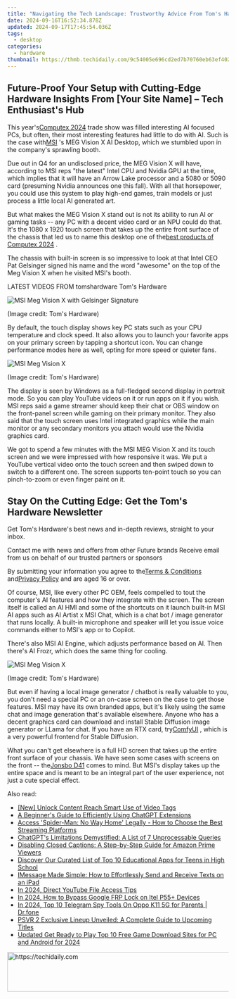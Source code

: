 ```yaml
---
title: "Navigating the Tech Landscape: Trustworthy Advice From Tom's Hardware Insights"
date: 2024-09-16T16:52:34.878Z
updated: 2024-09-17T17:45:54.036Z
tags:
  - desktop
categories:
  - hardware
thumbnail: https://thmb.techidaily.com/9c54005e696cd2ed7b70760eb63ef402583a5567abcd354a24f074d4d0059be5.jpg
---
```


## Future-Proof Your Setup with Cutting-Edge Hardware Insights From [Your Site Name] – Tech Enthusiast's Hub

This year's[Computex 2024](https://www.tomshardware.com/tag/computex) trade show was filled interesting AI focused PCs, but often, their most interesting features had little to do with AI. Such is the case with[MSI](https://www.tomshardware.com/tag/msi-microstar) 's MEG Vision X AI Desktop, which we stumbled upon in the company's sprawling booth.

 Due out in Q4 for an undisclosed price, the MEG Vision X will have, according to MSI reps "the latest" Intel CPU and Nvidia GPU at the time, which implies that it will have an Arrow Lake processor and a 5080 or 5090 card (presuming Nvidia announces one this fall). With all that horsepower, you could use this system to play high-end games, train models or just process a little local AI generated art.

 But what makes the MEG Vision X stand out is not its ability to run AI or gaming tasks -- any PC with a decent video card or an NPU could do that. It's the 1080 x 1920 touch screen that takes up the entire front surface of the chassis that led us to name this desktop one of the[best products of Computex 2024](https://www.tomshardware.com/tech-industry/best-of-computex-2024) .

 The chassis with built-in screen is so impressive to look at that Intel CEO Pat Gelsinger signed his name and the word "awesome" on the top of the Meg Vision X when he visited MSI's booth.

 LATEST VIDEOS FROM tomshardware Tom's Hardware

![MSI Meg Vision X with Gelsinger Signature](https://cdn.mos.cms.futurecdn.net/BYkvUDqMNVz6ycnx4BZFYV-320-80.jpg)

 (Image credit: Tom's Hardware)

 By default, the touch display shows key PC stats such as your CPU temperature and clock speed. It also allows you to launch your favorite apps on your primary screen by tapping a shortcut icon. You can change performance modes here as well, opting for more speed or quieter fans.

![MSI Meg Vision X](https://cdn.mos.cms.futurecdn.net/2SRaW8dq9GVUxC4BK2xbzh-320-80.jpg)

 (Image credit: Tom's Hardware)

 The display is seen by Windows as a full-fledged second display in portrait mode. So you can play YouTube videos on it or run apps on it if you wish. MSI reps said a game streamer should keep their chat or OBS window on the front-panel screen while gaming on their primary monitor. They also said that the touch screen uses Intel integrated graphics while the main monitor or any secondary monitors you attach would use the Nvidia graphics card.

 We got to spend a few minutes with the MSI MEG Vision X and its touch screen and we were impressed with how responsive it was. We put a YouTube vertical video onto the touch screen and then swiped down to switch to a different one. The screen supports ten-point touch so you can pinch-to-zoom or even finger paint on it.

## Stay On the Cutting Edge: Get the Tom's Hardware Newsletter

 Get Tom's Hardware's best news and in-depth reviews, straight to your inbox.

 Contact me with news and offers from other Future brands  Receive email from us on behalf of our trusted partners or sponsors

 By submitting your information you agree to the[Terms & Conditions](https://futureplc.com/terms-conditions/) and[Privacy Policy](https://futureplc.com/privacy-policy/) and are aged 16 or over.

 Of course, MSI, like every other PC OEM, feels compelled to tout the computer's AI features and how they integrate with the screen. The screen itself is called an AI HMI and some of the shortcuts on it launch built-in MSI AI apps such as AI Artist x MSI Chat, which is a chat bot / image generator that runs locally. A built-in microphone and speaker will let you issue voice commands either to MSI's app or to Copilot.

 There's also MSI AI Engine, which adjusts performance based on AI. Then there's AI Frozr, which does the same thing for cooling.

![MSI Meg Vision X](https://cdn.mos.cms.futurecdn.net/naxGXKocxiSqBdGWe9LHqR-320-80.jpg)

 (Image credit: Tom's Hardware)

 But even if having a local image generator / chatbot is really valuable to you, you don't need a special PC or an on-case screen on the case to get those features. MSI may have its own branded apps, but it's likely using the same chat and image generation that's available elsewhere. Anyone who has a decent graphics card can download and install Stable Diffusion image generator or LLama for chat. If you have an RTX card, try[ComfyUI](https://github.com/comfyanonymous/ComfyUI) , which is a very powerful frontend for Stable Diffusion.

 What you can't get elsewhere is a full HD screen that takes up the entire front surface of your chassis. We have seen some cases with screens on the front -- the[Jonsbo D41](https://www.jonsbo.com/en/products/D41MESHSCREENBlack.html) comes to mind. But MSI's display takes up the entire space and is meant to be an integral part of the user experience, not just a cute special effect.

<ins class="adsbygoogle"
     style="display:block"
     data-ad-format="autorelaxed"
     data-ad-client="ca-pub-7571918770474297"
     data-ad-slot="1223367746"></ins>

<ins class="adsbygoogle"
     style="display:block"
     data-ad-client="ca-pub-7571918770474297"
     data-ad-slot="8358498916"
     data-ad-format="auto"
     data-full-width-responsive="true"></ins>

<span class="atpl-alsoreadstyle">Also read:</span>
<div><ul>
<li><a href="https://facebook-record-videos.techidaily.com/new-unlock-content-reach-smart-use-of-video-tags/"><u>[New] Unlock Content Reach Smart Use of Video Tags</u></a></li>
<li><a href="https://tech-haven.techidaily.com/a-beginners-guide-to-efficiently-using-chatgpt-extensions/"><u>A Beginner's Guide to Efficiently Using ChatGPT Extensions</u></a></li>
<li><a href="https://technical-tips.techidaily.com/access-spider-man-no-way-home-legally-how-to-choose-the-best-streaming-platforms/"><u>Access 'Spider-Man: No Way Home' Legally - How to Choose the Best Streaming Platforms</u></a></li>
<li><a href="https://tech-haven.techidaily.com/chatgpts-limitations-demystified-a-list-of-7-unprocessable-queries/"><u>ChatGPT's Limitations Demystified: A List of 7 Unprocessable Queries</u></a></li>
<li><a href="https://techtrends.techidaily.com/disabling-closed-captions-a-step-by-step-guide-for-amazon-prime-viewers/"><u>Disabling Closed Captions: A Step-by-Step Guide for Amazon Prime Viewers</u></a></li>
<li><a href="https://techtrends.techidaily.com/discover-our-curated-list-of-top-10-educational-apps-for-teens-in-high-school/"><u>Discover Our Curated List of Top 10 Educational Apps for Teens in High School</u></a></li>
<li><a href="https://techtrends.techidaily.com/imessage-made-simple-how-to-effortlessly-send-and-receive-texts-on-an-ipad/"><u>IMessage Made Simple: How to Effortlessly Send and Receive Texts on an iPad</u></a></li>
<li><a href="https://youtube-zero.techidaily.com/24-direct-youtube-file-access-tips/"><u>In 2024, Direct YouTube File Access Tips</u></a></li>
<li><a href="https://bypass-frp.techidaily.com/in-2024-how-to-bypass-google-frp-lock-on-itel-p55plus-devices-by-drfone-android/"><u>In 2024, How to Bypass Google FRP Lock on Itel P55+ Devices</u></a></li>
<li><a href="https://android-location-track.techidaily.com/in-2024-top-10-telegram-spy-tools-on-oppo-k11-5g-for-parents-drfone-by-drfone-virtual-android/"><u>In 2024, Top 10 Telegram Spy Tools On Oppo K11 5G for Parents | Dr.fone</u></a></li>
<li><a href="https://techtrends.techidaily.com/psvr-2-exclusive-lineup-unveiled-a-complete-guide-to-upcoming-titles/"><u>PSVR 2 Exclusive Lineup Unveiled: A Complete Guide to Upcoming Titles</u></a></li>
<li><a href="https://video-creation-software.techidaily.com/updated-get-ready-to-play-top-10-free-game-download-sites-for-pc-and-android-for-2024/"><u>Updated Get Ready to Play Top 10 Free Game Download Sites for PC and Android for 2024</u></a></li>
</ul></div>

<!-- affiliate ads begin -->
<a href="https://aligracehair.sjv.io/c/5597632/2080317/19272" target="_top" id="2080317">
  <img src="//a.impactradius-go.com/display-ad/19272-2080317" border="0" alt="https://techidaily.com" width="728" height="90"/>
</a>
<img height="0" width="0" src="https://aligracehair.sjv.io/i/5597632/2080317/19272" style="position:absolute;visibility:hidden;" border="0" />
<!-- affiliate ads end -->

